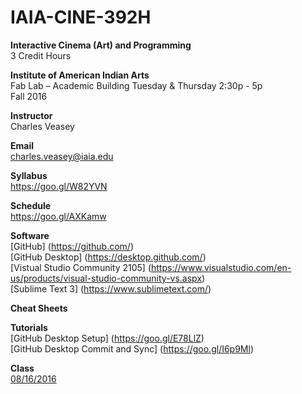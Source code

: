 # IAIA-CINE-392H
**Interactive Cinema (Art) and Programming**  
3 Credit Hours  

**Institute of American Indian Arts**  
Fab Lab – Academic Building 
Tuesday & Thursday 2:30p - 5p  
Fall 2016  

**Instructor**    
Charles Veasey   

**Email**   
charles.veasey@iaia.edu  

**Syllabus**   
https://goo.gl/W82YVN 

**Schedule**  
https://goo.gl/AXKamw

**Software**  
[GitHub] (https://github.com/)  
[GitHub Desktop] (https://desktop.github.com/)  
[Vistual Studio Community 2105] (https://www.visualstudio.com/en-us/products/visual-studio-community-vs.aspx)  
[Sublime Text 3] (https://www.sublimetext.com/)  

**Cheat Sheets**  
 
**Tutorials**  
[GitHub Desktop Setup] (https://goo.gl/E78LlZ)  
[GitHub Desktop Commit and Sync] (https://goo.gl/I6p9Ml)  

**Class**  
[08/16/2016](class/2016-08-16.md)    

